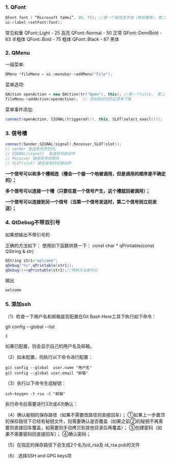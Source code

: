 ### 1. QFont

```C++
QFont font ( “Microsoft YaHei”, 10, 75); //第一个属性是字体（微软雅黑），第二个是大小，第三个是加粗（权重是75）
ui->label->setFont(font);
```

常见权重
QFont::Light - 25 高亮
QFont::Normal - 50 正常
QFont::DemiBold - 63 半粗体
QFont::Bold - 75 粗体
QFont::Black - 87 黑体



### 2. QMenu

一级菜单:

```C++
QMenu *fileMenu = ui->menubar->addMenu("File");
```

菜单选项:

```C++
QAction openAction = new QAction(tr("Open"), this); //第一个title， 第二个是在那个界面上显示
fileMenu->addAction(openAction);  // 添加到对应的主菜单下面
```

菜单事件添加:

```c++
connect(openAction, SIGNAL(triggered()), this, SLOT(select_execl())); 
```



### 3. 信号槽

```C++
connect(Sender,SIGNAL(signal),Receiver,SLOT(slot));  
// sender 发送信号的空间,
// SIGNAL(signal)  发送信号的动作
// Receiver 接受信号的控件
// SLOT(slot) 接受信号的处理动作
```

**一个信号可以和多个槽相连（槽会一个接一个地被调用，但是调用的顺序是不确定的）；**

**多个信号可以连接一个槽（只要任意一个信号产生，这个槽就回被调用）；**

**一个信号可以连接到另一个信号（当第一个信号发送时，第二个信号则立刻发送）；**



### 4. QtDebug不带双引号

如果想输出不带引号的

正确的方法如下：
使用如下函数转换一下：
const char * qPrintable(const QString & str)

```c++
QString str1="welcome";
qDebug("%s",qPrintable(str1));
qDebug()<<qPrintable(str1);//两种方法都可以
```
输出

```cpp
welcome
```



### 5. 添加ssh

（1）检查一下用户名和邮箱是否配置在Git Bash Here工具下执行如下命令：

git config --global  --list

    1

如果已配置，则会显示自己的用户名及邮箱。

（2）如未配置，则执行以下命令进行配置：

```shell
git config --global  user.name "用户名"
git config --global user.email "邮箱"
```

（3）执行以下命令生成秘钥：

```shell
ssh-keygen -t rsa -C "邮箱"
```

执行命令后需要进行3次或4次确认：

（4）确认秘钥的保存路径（如果不需要改路径则直接回车）；
①如果上一步置顶的保存路径下已经有秘钥文件，则需要确认是否覆盖（如果之前②的秘钥不再需要则直接回车覆盖，如需要则手动拷贝到其他目录后再覆盖）；
③创建密码（如果不需要密码则直接回车）；
④确认密码； 



（5）在指定的保存路径下会生成2个名为id_rsa及 id_rsa.pub的文件

（6） 选择SSH and GPG keys项